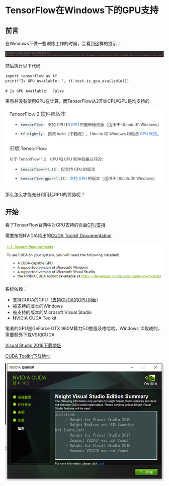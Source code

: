 # TensorFlow在Windows下的GPU支持

## 前言

在Windows下做一些训练工作的时候，会看到这样的提示：

![image-20200416174053351](images\image-20200416174053351.png)

然后执行以下代码

```
import tensorflow as tf
print("Is GPU Available: ", tf.test.is_gpu_available())

# Is GPU Available:  False
```

果然并没有使用GPU在计算，而TensorFlow从2开始CPU/GPU是均支持的

![image-20200416174440424](images\image-20200416174440424.png)

那么怎么才能充分利用起GPU的优势呢？

## 开始

看了TensorFlow官网中对GPU支持的页面[GPU支持](https://tensorflow.google.cn/install/gpu)

需要按照NVIDIA给出的[CUDA Toolkit Documentation](https://docs.nvidia.com/cuda/cuda-installation-guide-microsoft-windows/)

![image-20200416180654352](images\image-20200416180654352.png)

系统依赖：

- 支持CUDA的GPU（[支持CUDA的GPU列表](https://developer.nvidia.com/cuda-gpus)）
- 被支持的版本的Windows
- 被支持的版本的Microsoft Visual Studio
- NVIDIA CUDA Toolkit

笔者的GPU是GeForce GTX 960M算力5.0勉强及格哈哈，Windows 10现成的，需要额外下载VS和CUDA

[Visual Studio 2019下载地址](https://visualstudio.microsoft.com/zh-hans/downloads/)

[CUDA Toolkit下载地址](https://developer.nvidia.com/cuda-downloads)

![image-20200416185116781](images\image-20200416185116781.png)